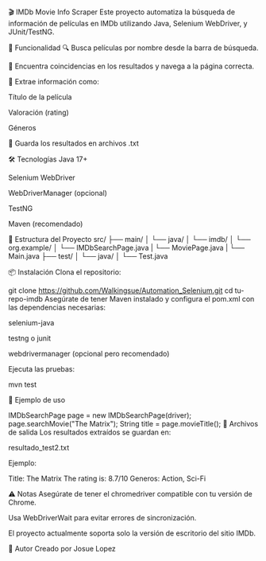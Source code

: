 🎬 IMDb Movie Info Scraper
Este proyecto automatiza la búsqueda de información de películas en IMDb utilizando Java, Selenium WebDriver, y JUnit/TestNG.

🚀 Funcionalidad
🔍 Busca películas por nombre desde la barra de búsqueda.

🎯 Encuentra coincidencias en los resultados y navega a la página correcta.

📝 Extrae información como:

Título de la película

Valoración (rating)

Géneros

💾 Guarda los resultados en archivos .txt

🛠️ Tecnologías
Java 17+

Selenium WebDriver

WebDriverManager (opcional)

TestNG

Maven (recomendado)

🧰 Estructura del Proyecto
src/
├── main/
│   └── java/
│       └── imdb/
│           └── org.example/
│               └── IMDbSearchPage.java
|               └── MoviePage.java
|               └── Main.java
├── test/
│   └── java/
│           └── Test.java

📦 Instalación
Clona el repositorio:

git clone https://github.com/Walkingsue/Automation_Selenium.git
cd tu-repo-imdb
Asegúrate de tener Maven instalado y configura el pom.xml con las dependencias necesarias:

selenium-java

testng o junit

webdrivermanager (opcional pero recomendado)

Ejecuta las pruebas:

mvn test

🧪 Ejemplo de uso

IMDbSearchPage page = new IMDbSearchPage(driver);
page.searchMovie("The Matrix");
String title = page.movieTitle();
📁 Archivos de salida
Los resultados extraídos se guardan en:

resultado_test2.txt

Ejemplo:

Title: The Matrix
The rating is: 8.7/10
Generos: Action, Sci-Fi

⚠️ Notas
Asegúrate de tener el chromedriver compatible con tu versión de Chrome.

Usa WebDriverWait para evitar errores de sincronización.

El proyecto actualmente soporta solo la versión de escritorio del sitio IMDb.

🙌 Autor
Creado por Josue Lopez

